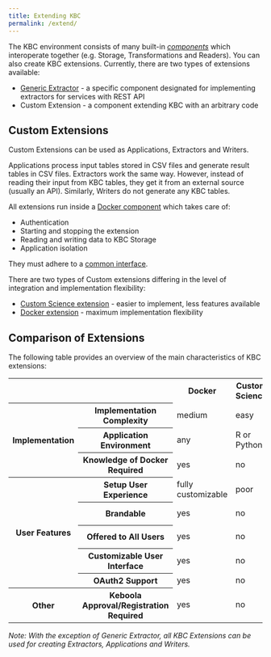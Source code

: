 ```yaml
---
title: Extending KBC
permalink: /extend/
---
```


The KBC environment consists of many built-in [*components*](/overview/) which interoperate 
together (e.g. Storage, Transformations and Readers). You can also create KBC extensions. Currently, 
there are two types of extensions available:

* [Generic Extractor](/extend/generic-extractor/) - a specific component designated for implementing extractors for services with REST API
* Custom Extension - a component extending KBC with an arbitrary code

## Custom Extensions

Custom Extensions can be used as Applications, Extractors and Writers. 

Applications process input tables stored in CSV files and generate result tables in CSV files. Extractors work the same way. However, instead of reading their input from KBC tables, they get it from an external source (usually an API). Similarly, Writers do not generate any KBC tables.

All extensions run inside a [Docker component](/overview/docker-bundle) which takes care of: 

* Authentication
* Starting and stopping the extension
* Reading and writing data to KBC Storage
* Application isolation

They must adhere to a [common interface](/extend/common-interface/). 

There are two types of Custom extensions differing in the level of integration and implementation flexibility:

* [Custom Science extension](/extend/custom-science/) - easier to implement, less features available
* [Docker extension](/extend/docker/) - maximum implementation flexibility

## Comparison of Extensions

The following table provides an overview of the main characteristics of KBC extensions:

<table>
  <tr>
    <th colspan="2"></th>
    <th>Docker</th>
    <th>Custom Science</th>
    <th>Generic Extractor</th>
  </tr>
  <tr>
    <th rowspan="3">Implementation</th>
    <th>Implementation Complexity</th>
    <td>medium</td>
    <td>easy</td>
    <td>very easy</td>
  </tr>
  <tr>
    <th>Application Environment</th>
    <td>any</td>
    <td>R or Python</td>
    <td>configuration only</td>
  </tr>
  <tr>
    <th>Knowledge of Docker Required</th>
    <td>yes</td>
    <td>no</td>
    <td>no</td>
  </tr>
  <tr>
    <th rowspan="5">User Features</th>
    <th>Setup User Experience</th>
    <td>fully customizable</td>
    <td>poor</td>
    <td>poor</td>
  </tr>
  <tr>
    <th>Brandable</th>
    <td>yes</td>
    <td>no</td>
    <td>no
      (coming soon)</td>
  </tr>
  <tr>
    <th>Offered to All Users</th>
    <td>yes</td>
    <td>no</td>
    <td>no
      (coming soon)</td>
  </tr>
  <tr>
    <th>Customizable User Interface</th>
    <td>yes</td>
    <td>no</td>
    <td>no</td>
  </tr>
  <tr>
    <th>OAuth2 Support</th>
    <td>yes</td>
    <td>no</td>
    <td>yes</td>
  </tr>
  <tr>
    <th>Other</th>
    <th>Keboola Approval/Registration Required</th>
    <td>yes</td>
    <td>no</td>
    <td>no</td>
  </tr>
</table>

*Note: With the exception of Generic Extractor, all KBC Extensions can be used for creating Extractors, 
Applications and Writers.*
